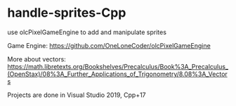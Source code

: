 # handle-sprites-Cpp
use olcPixelGameEngine to add and manipulate sprites


Game Engine:  https://github.com/OneLoneCoder/olcPixelGameEngine


More about vectors: https://math.libretexts.org/Bookshelves/Precalculus/Book%3A_Precalculus_(OpenStax)/08%3A_Further_Applications_of_Trigonometry/8.08%3A_Vectors


Projects are done in Visual Studio 2019, Cpp+17
